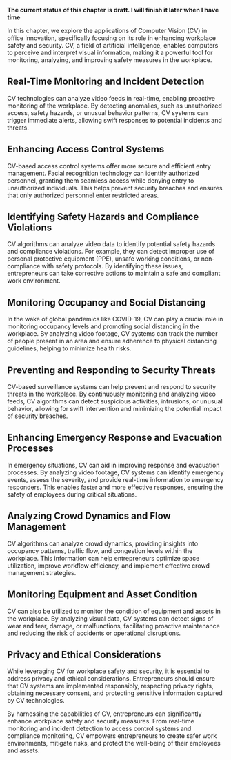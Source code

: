 **The current status of this chapter is draft. I will finish it later when I have time**

In this chapter, we explore the applications of Computer Vision (CV) in office innovation, specifically focusing on its role in enhancing workplace safety and security. CV, a field of artificial intelligence, enables computers to perceive and interpret visual information, making it a powerful tool for monitoring, analyzing, and improving safety measures in the workplace.

Real-Time Monitoring and Incident Detection
-------------------------------------------

CV technologies can analyze video feeds in real-time, enabling proactive monitoring of the workplace. By detecting anomalies, such as unauthorized access, safety hazards, or unusual behavior patterns, CV systems can trigger immediate alerts, allowing swift responses to potential incidents and threats.

Enhancing Access Control Systems
--------------------------------

CV-based access control systems offer more secure and efficient entry management. Facial recognition technology can identify authorized personnel, granting them seamless access while denying entry to unauthorized individuals. This helps prevent security breaches and ensures that only authorized personnel enter restricted areas.

Identifying Safety Hazards and Compliance Violations
----------------------------------------------------

CV algorithms can analyze video data to identify potential safety hazards and compliance violations. For example, they can detect improper use of personal protective equipment (PPE), unsafe working conditions, or non-compliance with safety protocols. By identifying these issues, entrepreneurs can take corrective actions to maintain a safe and compliant work environment.

Monitoring Occupancy and Social Distancing
------------------------------------------

In the wake of global pandemics like COVID-19, CV can play a crucial role in monitoring occupancy levels and promoting social distancing in the workplace. By analyzing video footage, CV systems can track the number of people present in an area and ensure adherence to physical distancing guidelines, helping to minimize health risks.

Preventing and Responding to Security Threats
---------------------------------------------

CV-based surveillance systems can help prevent and respond to security threats in the workplace. By continuously monitoring and analyzing video feeds, CV algorithms can detect suspicious activities, intrusions, or unusual behavior, allowing for swift intervention and minimizing the potential impact of security breaches.

Enhancing Emergency Response and Evacuation Processes
-----------------------------------------------------

In emergency situations, CV can aid in improving response and evacuation processes. By analyzing video footage, CV systems can identify emergency events, assess the severity, and provide real-time information to emergency responders. This enables faster and more effective responses, ensuring the safety of employees during critical situations.

Analyzing Crowd Dynamics and Flow Management
--------------------------------------------

CV algorithms can analyze crowd dynamics, providing insights into occupancy patterns, traffic flow, and congestion levels within the workplace. This information can help entrepreneurs optimize space utilization, improve workflow efficiency, and implement effective crowd management strategies.

Monitoring Equipment and Asset Condition
----------------------------------------

CV can also be utilized to monitor the condition of equipment and assets in the workplace. By analyzing visual data, CV systems can detect signs of wear and tear, damage, or malfunctions, facilitating proactive maintenance and reducing the risk of accidents or operational disruptions.

Privacy and Ethical Considerations
----------------------------------

While leveraging CV for workplace safety and security, it is essential to address privacy and ethical considerations. Entrepreneurs should ensure that CV systems are implemented responsibly, respecting privacy rights, obtaining necessary consent, and protecting sensitive information captured by CV technologies.

By harnessing the capabilities of CV, entrepreneurs can significantly enhance workplace safety and security measures. From real-time monitoring and incident detection to access control systems and compliance monitoring, CV empowers entrepreneurs to create safer work environments, mitigate risks, and protect the well-being of their employees and assets.
